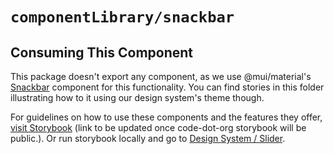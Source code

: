 # `componentLibrary/snackbar`

## Consuming This Component

This package doesn't export any component, as we use @mui/material's
[Snackbar](https://mui.com/material-ui/react-snackbar/) component for this functionality. You can find stories in this
folder illustrating how to it using our design system's theme though.

For guidelines on how to use these components and the features they
offer, [visit Storybook](https://code-dot-org.github.io/code-dot-org/component-library-storybook/_)
(link to be updated once code-dot-org storybook will be public.).
Or run storybook locally and go
to [Design System / Slider](http://localhost:9001/?path=/story/designsystem-slider--default-slider).
